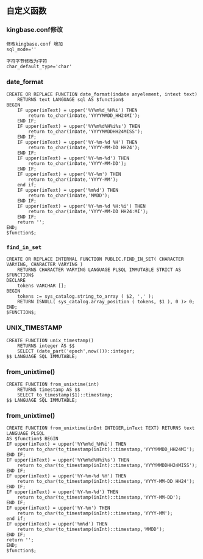 ## 自定义函数

### kingbase.conf修改
	修改kingbase.conf 增加
	sql_mode=''

	字符字节修改为字符
	char_default_type='char'

### date_format

	CREATE OR REPLACE FUNCTION date_format(indate anyelement, intext text)
	 	RETURNS text LANGUAGE sql AS $function$
	BEGIN
		IF upper(inText) = upper('%Y%m%d_%H%i') THEN
			return to_char(inDate,'YYYYMMDD_HH24MI');
		END IF;
		IF upper(inText) = upper('%Y%m%d%H%i%s') THEN
			return to_char(inDate,'YYYYMMDDHH24MISS');
		END IF;
		IF upper(inText) = upper('%Y-%m-%d %H') THEN
			return to_char(inDate,'YYYY-MM-DD HH24');
		END IF;
		IF upper(inText) = upper('%Y-%m-%d') THEN
			return to_char(inDate,'YYYY-MM-DD');
		END IF;
		IF upper(inText) = upper('%Y-%m') THEN
			return to_char(inDate,'YYYY-MM');
		end if;
		IF upper(inText) = upper('%m%d') THEN
			return to_char(inDate,'MMDD');
		END IF;
		IF upper(inText) = upper('%Y-%m-%d %H:%i') THEN
			return to_char(inDate,'YYYY-MM-DD HH24:MI');
		END IF;
		return '';
	END;
	$function$;
	
### `find_in_set`

	CREATE OR REPLACE INTERNAL FUNCTION PUBLIC.FIND_IN_SET( CHARACTER VARYING, CHARACTER VARYING ) 
		RETURNS CHARACTER VARYING LANGUAGE PLSQL IMMUTABLE STRICT AS $FUNCTION$ 
	DECLARE
		tokens VARCHAR [];
	BEGIN
		tokens := sys_catalog.string_to_array ( $2, ',' );
		RETURN ISNULL( sys_catalog.array_position ( tokens, $1 ), 0 )> 0;
	END;
	$FUNCTION$;


### UNIX_TIMESTAMP

	CREATE FUNCTION unix_timestamp() 
		RETURNS integer AS $$
		SELECT (date_part('epoch',now()))::integer;
	$$ LANGUAGE SQL IMMUTABLE;
	
### from_unixtime()

	CREATE FUNCTION from_unixtime(int) 
		RETURNS timestamp AS $$
		SELECT to_timestamp($1)::timestamp;
	$$ LANGUAGE SQL IMMUTABLE;
	
### from_unixtime()

	CREATE FUNCTION from_unixtime(inInt INTEGER,inText TEXT) RETURNS text LANGUAGE PLSQL
	AS $function$ BEGIN	IF upper(inText) = upper('%Y%m%d_%H%i') THEN		return to_char(to_timestamp(inInt)::timestamp,'YYYYMMDD_HH24MI');	END IF;	IF upper(inText) = upper('%Y%m%d%H%i%s') THEN		return to_char(to_timestamp(inInt)::timestamp,'YYYYMMDDHH24MISS');	END IF;	IF upper(inText) = upper('%Y-%m-%d %H') THEN		return to_char(to_timestamp(inInt)::timestamp,'YYYY-MM-DD HH24');	END IF;	IF upper(inText) = upper('%Y-%m-%d') THEN		return to_char(to_timestamp(inInt)::timestamp,'YYYY-MM-DD');	END IF;	IF upper(inText) = upper('%Y-%m') THEN		return to_char(to_timestamp(inInt)::timestamp,'YYYY-MM');	end if;	IF upper(inText) = upper('%m%d') THEN		return to_char(to_timestamp(inInt)::timestamp,'MMDD');	END IF;	return '';	END;
	$function$;